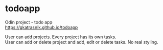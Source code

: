 # todoapp

Odin project - todo app\
https://gkatrasnik.github.io/todoapp

User can add projects. Every project has its own tasks.\
User can add or delete project and add, edit or delete tasks.
No real styling.
